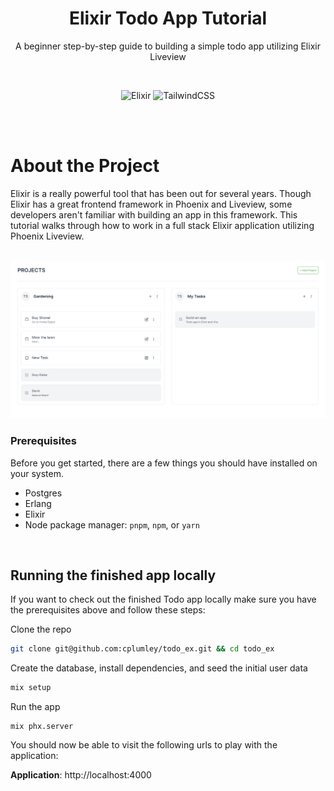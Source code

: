 <div align="center">

# Elixir Todo App Tutorial

A beginner step-by-step guide to building a simple todo app utilizing Elixir Liveview

<br />

![Elixir](https://img.shields.io/badge/elixir-%234B275F.svg?style=for-the-badge&logo=elixir&logoColor=white)
![TailwindCSS](https://img.shields.io/badge/tailwindcss-%2338B2AC.svg?style=for-the-badge&logo=tailwind-css&logoColor=white)

<br /><br />

</div>

# About the Project

Elixir is a really powerful tool that has been out for several years. Though Elixir has a great frontend framework in Phoenix and Liveview, some developers aren't familiar with building an app in this framework. This tutorial walks through how to work in a full stack Elixir application utilizing Phoenix Liveview.

<br />

<picture>
  <source media="(prefers-color-scheme: dark)" srcset="readme_images/todo_screenshot_dark.png">
  <img alt="Todo app screenshot" src="readme_images/todo_screenshot_light.png">
</picture>

<br />

### Prerequisites

Before you get started, there are a few things you should have installed on your system. 

* Postgres
* Erlang
* Elixir
* Node package manager: `pnpm`, `npm`, or `yarn`

<br />

## Running the finished app locally

If you want to check out the finished Todo app locally make sure you have the prerequisites above and follow these steps:

Clone the repo
```bash
git clone git@github.com:cplumley/todo_ex.git && cd todo_ex
```

Create the database, install dependencies, and seed the initial user data
```bash
mix setup
```

Run the app
```
mix phx.server
```

You should now be able to visit the following urls to play with the application:

**Application**: http://localhost:4000
